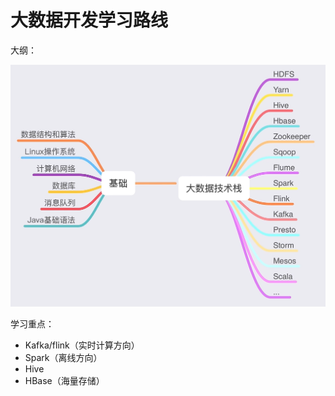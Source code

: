 # 大数据开发学习路线

大纲：

![Image](大数据开发学习路线.assets/Image.png)

学习重点：

- Kafka/flink（实时计算方向）
- Spark（离线方向）
- Hive
- HBase（海量存储）